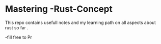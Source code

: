 # Mastering -Rust-Concept
This repo contains  usefull notes and my learning path  on all aspects about rust so far .


-fill free to Pr

